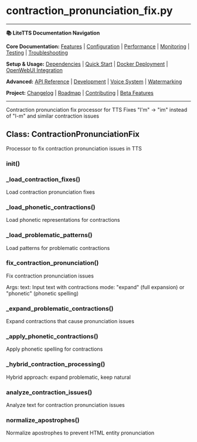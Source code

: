 # contraction_pronunciation_fix.py

---
**📚 LiteTTS Documentation Navigation**

**Core Documentation:** [Features](../../../../../FEATURES.md) | [Configuration](../../../../../CONFIGURATION.md) | [Performance](../../../../../PERFORMANCE.md) | [Monitoring](../../../../../MONITORING.md) | [Testing](../../../../../TESTING.md) | [Troubleshooting](../../../../../TROUBLESHOOTING.md)

**Setup & Usage:** [Dependencies](../../../../../DEPENDENCIES.md) | [Quick Start](../../../../../usage/QUICK_START_COMMANDS.md) | [Docker Deployment](../../../../../usage/DOCKER-DEPLOYMENT.md) | [OpenWebUI Integration](../../../../../usage/OPENWEBUI-INTEGRATION.md)

**Advanced:** [API Reference](../../../../API_REFERENCE.md) | [Development](../../../../../development/README.md) | [Voice System](../../../../../voices/README.md) | [Watermarking](../../../../../WATERMARKING.md)

**Project:** [Changelog](../../../../../CHANGELOG.md) | [Roadmap](../../../../../ROADMAP.md) | [Contributing](../../../../../CONTRIBUTIONS.md) | [Beta Features](../../../../../BETA_FEATURES.md)

---


Contraction pronunciation fix processor for TTS
Fixes "I'm" → "im" instead of "I-m" and similar contraction issues


## Class: ContractionPronunciationFix

Processor to fix contraction pronunciation issues in TTS

### __init__()

### _load_contraction_fixes()

Load contraction pronunciation fixes

### _load_phonetic_contractions()

Load phonetic representations for contractions

### _load_problematic_patterns()

Load patterns for problematic contractions

### fix_contraction_pronunciation()

Fix contraction pronunciation issues

Args:
    text: Input text with contractions
    mode: "expand" (full expansion) or "phonetic" (phonetic spelling)

### _expand_problematic_contractions()

Expand contractions that cause pronunciation issues

### _apply_phonetic_contractions()

Apply phonetic spelling for contractions

### _hybrid_contraction_processing()

Hybrid approach: expand problematic, keep natural

### analyze_contraction_issues()

Analyze text for contraction pronunciation issues

### normalize_apostrophes()

Normalize apostrophes to prevent HTML entity pronunciation

